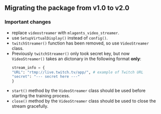 ## Migrating the package from v1.0 to v2.0

### Important changes

-   replace `videostreamer` with `mlagents_video_streamer`.
-   use `SetupVirtualDisplay()` instead of `config()`.
-   `twitchStreamer()` function has been removed, so use `VideoStreamer` class.
-   Previously `twitchStreamer()` only took secret key, but now `VideoStreamer()` takes an dictonary in the following format **only**:
    ```python
    stream_info = {
    "URL": "rtmp://live.twitch.tv/app/", # example of Twitch URL
    "secret": "--- secret here ---"
    }
    ```
-   `start()` method by the `VideoStreamer` class should be used before starting the training process.
-   `close()` method by the `VideoStreamer` class should be used to close the stream gracefully.
